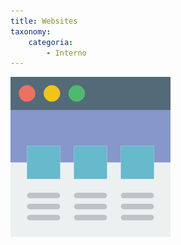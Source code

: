 ```yaml
---
title: Websites
taxonomy:
    categoria:
        - Interno
---
```


![Setor de Websites](002-multimedia.png)